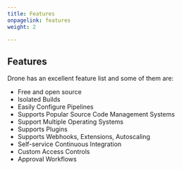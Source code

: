 ```yaml
---
title: Features
onpagelink: features
weight: 2

---
```


Features
--------

Drone has an excellent feature list and some of them are:

- Free and open source
- Isolated Builds
- Easily Configure Pipelines
- Supports Popular Source Code Management Systems
- Support Multiple Operating Systems
- Supports Plugins
- Supports Webhooks, Extensions, Autoscaling
- Self-service Continuous Integration
- Custom Access Controls
- Approval Workflows
 